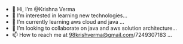 - 👋 Hi, I’m @Krishna Verma
- 👀 I’m interested in learning new technologies...
- 🌱 I’m currently learning aws cloud and java ... 
- 💞️ I’m looking to collaborate on java and aws solution architecture...
- 📫 How to reach me at 98krishverma@gmail.com/7249307183 ...

<!---
07krishnaverma/07krishnaverma is a ✨ special ✨ repository because its `README.md` (this file) appears on your GitHub profile.
You can click the Preview link to take a look at your changes.
--->
